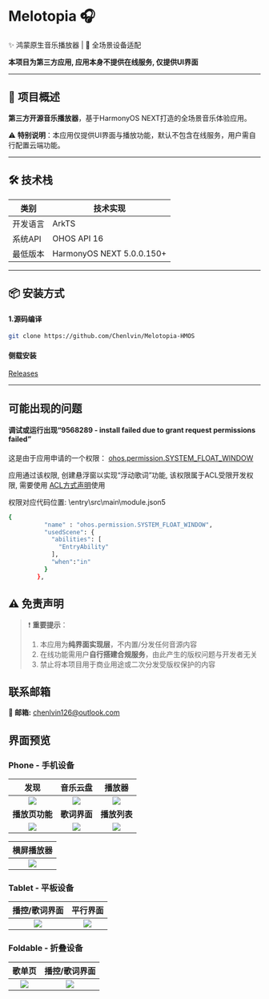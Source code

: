 # Melotopia 🎧

✨ 鸿蒙原生音乐播放器 | 🚀 全场景设备适配

**本项目为第三方应用, 应用本身不提供在线服务, 仅提供UI界面**

---

## 📖 项目概述
**第三方开源音乐播放器**，基于HarmonyOS NEXT打造的全场景音乐体验应用。 

⚠️ **特别说明**：本应用仅提供UI界面与播放功能，默认不包含在线服务，用户需自行配置云端功能。

---

## 🛠️ 技术栈
| 类别        | 技术实现                      |  
|------------|---------------------------|  
| 开发语言    | ArkTS                     |  
| 系统API     | OHOS API 16               |  
| 最低版本    | HarmonyOS NEXT 5.0.0.150+ |  

---

## 📦 安装方式

#### 1.源码编译

```bash
git clone https://github.com/Chenlvin/Melotopia-HMOS
`````

#### 侧载安装

[Releases](https://github.com/Chenlvin/Melotopia-HMOS/releases)

---

## 可能出现的问题

#### 调试或运行出现“9568289 - install failed due to grant request permissions failed”

这是由于应用申请的一个权限： [ohos.permission.SYSTEM_FLOAT_WINDOW](https://developer.huawei.com/consumer/cn/doc/harmonyos-guides-V5/restricted-permissions-V5)

应用通过该权限, 创建悬浮窗以实现“浮动歌词”功能, 
该权限属于ACL受限开发权限, 需要使用
[ACL方式声明](https://developer.huawei.com/consumer/cn/doc/harmonyos-guides-V5/ide-signing-V5#section9786111152213)使用

权限对应代码位置: \entry\src\main\module.json5

````bash
{
          "name" : "ohos.permission.SYSTEM_FLOAT_WINDOW",
          "usedScene": {
            "abilities": [
              "EntryAbility"
            ],
            "when":"in"
          }
        },
````


## ⚠️ 免责声明

> ❗ **重要提示**：
> 1. 本应用为**纯界面实现层**，不内置/分发任何音源内容
> 2. 在线功能需用户**自行搭建合规服务**，由此产生的版权问题与开发者无关
> 3. 禁止将本项目用于商业用途或二次分发受版权保护的内容



## 联系邮箱

**📧 邮箱:** chenlvin126@outlook.com



## 界面预览
### Phone - 手机设备
|            **发现**            |           **音乐云盘**            |            **播放器**            |
|:----------------------------:|:-----------------------------:|:-----------------------------:|
| <img src="./images/01.jpg"/> | <img src="./images/02.jpg" /> | <img src="./images/03.jpg" /> |
|          **播放页功能**           |           **歌词界面**            |           **播放列表**            |
| <img src="./images/04.jpg"/> | <img src="./images/05.jpg"/>  | <img src="./images/06.jpg"/>  | 

|            **横屏播放器**             |
|:----------------------------:|
| <img src="./images/11.jpg"/> |

### Tablet - 平板设备
|**播控/歌词界面**|**平行界面**|
|:----------:|:----------:|
|<img src="./images/07.jpg"/>|<img src="./images/08.jpg"/>|

### Foldable - 折叠设备
|**歌单页**|**播控/歌词界面**|
|:----------:|:----------:|
|<img src="./images/09.jpg"/>|<img src="./images/10.jpg"/>|
